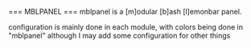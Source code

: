 === MBLPANEL ===
mblpanel is a [m]odular [b]ash [l]emonbar panel.

configuration is mainly done in each module, with colors being done in "mblpanel" although I may add some configuration for other things
